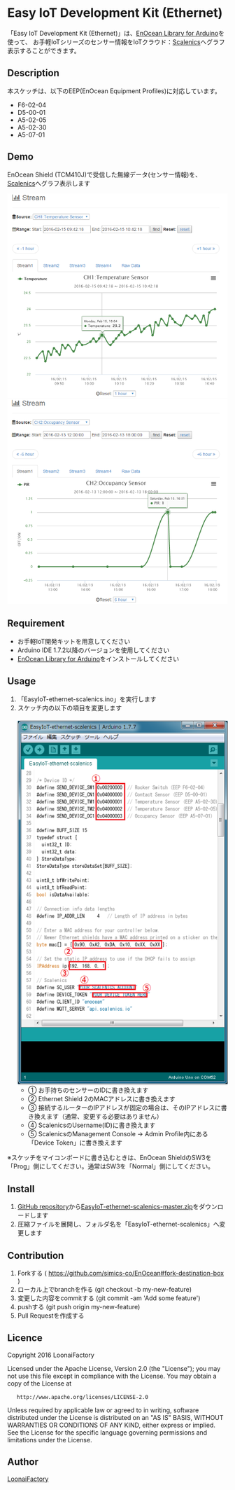 Easy IoT Development Kit (Ethernet)
====

「Easy IoT Development Kit (Ethernet)」は、[EnOcean Library for Arduino](https://github.com/simics-co/EnOcean)を使って、
お手軽IoTシリーズのセンサー情報をIoTクラウド：[Scalenics](http://scalenics.io/)へグラフ表示することができます。

## Description
本スケッチは、以下のEEP(EnOcean Equipment Profiles)に対応しています。

* F6-02-04
* D5-00-01
* A5-02-05
* A5-02-30
* A5-07-01

## Demo

EnOcean Shield (TCM410J)で受信した無線データ(センサー情報)を、[Scalenics](http://scalenics.io/)へグラフ表示します

![TemperatureDemo](images/TemperatureDemo.png "TemperatureDemo")<br>
![OccupancyDemo](images/OccupancyDemo.png "OccupancyDemo")

## Requirement

* お手軽IoT開発キットを用意してください
* Arduino IDE 1.7.2以降のバージョンを使用してください
* [EnOcean Library for Arduino](https://github.com/simics-co/EnOcean)をインストールしてください

## Usage

1. 「EasyIoT-ethernet-scalenics.ino」を実行します
2. スケッチ内の以下の項目を変更します<br>
　![ChangeItems](images/ChangeItems.png "ChangeItems")
   * ① お手持ちのセンサーのIDに書き換えます
   * ② Ethernet Shield 2のMACアドレスに書き換えます
   * ③ 接続するルーターのIPアドレスが固定の場合は、そのIPアドレスに書き換えます（通常、変更する必要はありません）
   * ④ ScalenicsのUsername(ID)に書き換えます
   * ⑤ ScalenicsのManagement Console -> Admin Profile内にある「Device Token」に書き換えます

※スケッチをマイコンボードに書き込むときは、EnOcean ShieldのSW3を「Prog」側にしてください。通常はSW3を「Normal」側にしてください。

## Install

1. [GitHub repository](https://github.com/simics-co/EasyIoT-ethernet-scalenics)から[EasyIoT-ethernet-scalenics-master.zip](https://github.com/simics-co/EasyIoT-ethernet-scalenics/archive/master.zip)をダウンロードします
2. 圧縮ファイルを展開し、フォルダ名を「EasyIoT-ethernet-scalenics」へ変更します

## Contribution

1. Forkする ( https://github.com/simics-co/EnOcean#fork-destination-box )
2. ローカル上でbranchを作る (git checkout -b my-new-feature)
3. 変更した内容をcommitする (git commit -am 'Add some feature')
4. pushする (git push origin my-new-feature)
5. Pull Requestを作成する

## Licence

   Copyright 2016 LoonaiFactory

   Licensed under the Apache License, Version 2.0 (the "License");
   you may not use this file except in compliance with the License.
   You may obtain a copy of the License at

       http://www.apache.org/licenses/LICENSE-2.0

   Unless required by applicable law or agreed to in writing, software
   distributed under the License is distributed on an "AS IS" BASIS,
   WITHOUT WARRANTIES OR CONDITIONS OF ANY KIND, either express or implied.
   See the License for the specific language governing permissions and
   limitations under the License.

## Author

[LoonaiFactory](https://github.com/loonaifactory)

